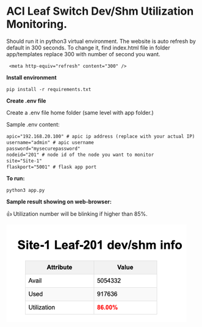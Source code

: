 # ACI Leaf Switch Dev/Shm Utilization Monitoring.

Should run it in python3 virtual environment. The website is auto refresh by default in 300 seconds. To change it, find index.html file in folder app/templates replace 300 with number of second you want.

```
 <meta http-equiv="refresh" content="300" />
```

**Install environment**

```
pip install -r requirements.txt
```

**Create .env file**

Create a .env file home folder (same level with app folder.)

Sample .env content:

```
apic="192.168.20.100" # apic ip address (replace with your actual IP)
username="admin" # apic username
password="mysecurepassword"
nodeid="201" # node id of the node you want to monitor
site="Site-1"
flaskport="5001" # flask app port
```

**To run:**

```
python3 app.py
```

**Sample result showing on web-browser:**

:+1: Utilization number will be blinking if higher than 85%.

![Sample result leaf dev/shm information](/assets/images/utilization.png)
